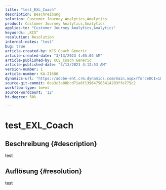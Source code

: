 ```yaml
---
title: "test_EXL_Coach"
description: Beschreibung
solution: Customer Journey Analytics,Analytics
product: Customer Journey Analytics,Analytics
applies-to: "Customer Journey Analytics,Analytics"
keywords: „KCS“
resolution: Resolution
internal-notes: "test"
bug: true
article-created-by: KCS_Coach Generic
article-created-date: "3/13/2023 4:05:04 AM"
article-published-by: KCS_Coach Generic
article-published-date: "3/13/2023 4:12:53 AM"
version-number: 1
article-number: KA-21686
dynamics-url: "https://adobe-ent.crm.dynamics.com/main.aspx?forceUCI=1&pagetype=entityrecord&etn=knowledgearticle&id=d1a13138-54c1-ed11-83ff-6045bd006295"
source-git-commit: 0ca3c3a88bcd71a6f139647503414283ffe775c2
workflow-type: tm+mt
source-wordcount: '12'
ht-degree: 50%

---
```


# test_EXL_Coach

## Beschreibung {#description}

test

## Auflösung {#resolution}


test
